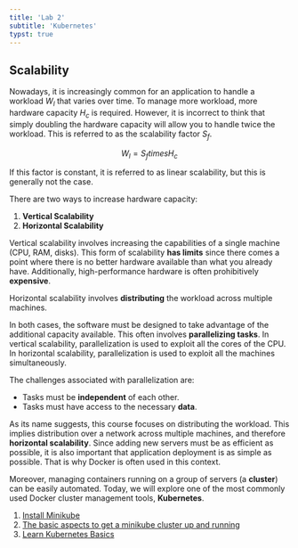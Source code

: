 ```yaml
---
title: 'Lab 2'
subtitle: 'Kubernetes'
typst: true
---
```


## Scalability

Nowadays, it is increasingly common for an application to handle a workload
$W_l$ that varies over time. To manage more workload, more hardware capacity
$H_c$ is required. However, it is incorrect to think that simply doubling the
hardware capacity will allow you to handle twice the workload. This is referred
to as the scalability factor $S_f$.

$$ W_l = S_f times H_c $$

If this factor is constant, it is referred to as linear scalability, but this is
generally not the case.

There are two ways to increase hardware capacity:

1. **Vertical Scalability**
2. **Horizontal Scalability**

Vertical scalability involves increasing the capabilities of a single machine
(CPU, RAM, disks). This form of scalability **has limits** since there comes a
point where there is no better hardware available than what you already have.
Additionally, high-performance hardware is often prohibitively **expensive**.

Horizontal scalability involves **distributing** the workload across multiple
machines.

In both cases, the software must be designed to take advantage of the additional
capacity available. This often involves **parallelizing tasks**. In vertical
scalability, parallelization is used to exploit all the cores of the CPU. In
horizontal scalability, parallelization is used to exploit all the machines
simultaneously.

The challenges associated with parallelization are:

- Tasks must be **independent** of each other.
- Tasks must have access to the necessary **data**.

As its name suggests, this course focuses on distributing the workload. This
implies distribution over a network across multiple machines, and therefore
**horizontal scalability**. Since adding new servers must be as efficient as
possible, it is also important that application deployment is as simple as
possible. That is why Docker is often used in this context.

Moreover, managing containers running on a group of servers (a **cluster**) can
be easily automated. Today, we will explore one of the most commonly used Docker
cluster management tools, **Kubernetes**.

1. [Install Minikube](https://minikube.sigs.k8s.io/docs/start/)
2. [The basic aspects to get a minikube cluster up and running](https://kubernetes.io/docs/tutorials/hello-minikube/)
3. [Learn Kubernetes Basics](https://kubernetes.io/docs/tutorials/kubernetes-basics/)
